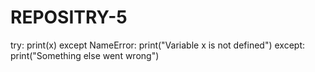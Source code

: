 # REPOSITRY-5


try:
  print(x)
except NameError:
  print("Variable x is not defined")
except:
  print("Something else went wrong")
